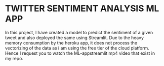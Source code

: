 # TWITTER SENTIMENT ANALYSIS ML APP
 In this project, I have created a model to predict the sentiment of a given tweet and also deployed the same using Streamlit.
Due to the heavy memory consumption by the heroku app, it does not process the vectorizing of the data as i am using the free tier of the cloud platform. Hence I request you to watch the ML-appstreamlit mp4 video that exist in my repo.
